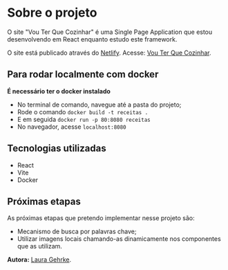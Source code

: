 # Sobre o projeto
O site "Vou Ter Que Cozinhar" é uma Single Page Application que estou desenvolvendo em React enquanto estudo este framework.

O site está publicado através do [Netlify](https://www.netlify.com/). Acesse: [Vou Ter Que Cozinhar](https://site-de-receitas.netlify.app).

## Para rodar localmente com docker
**É necessário ter o docker instalado**
* No terminal de comando, navegue até a pasta do projeto;
* Rode o comando `docker build -t receitas .`
* E em seguida `docker run -p 80:8080 receitas`
* No navegador, acesse `localhost:8080`

## Tecnologias utilizadas
* React
* Vite
* Docker

## Próximas etapas
As próximas etapas que pretendo implementar nesse projeto são:  
* Mecanismo de busca por palavras chave;
* Utilizar imagens locais chamando-as dinamicamente nos componentes que as utilizam.

**Autora:** [Laura Gehrke](https://www.linkedin.com/in/laura-gehrke-78640b16b/).